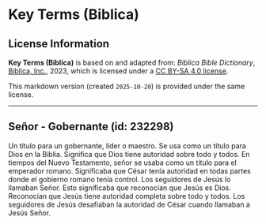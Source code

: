 # Key Terms (Biblica)

## License Information

**Key Terms (Biblica)** is based on and adapted from: _Biblica Bible Dictionary_, [Biblica, Inc.](https://www.biblica.com/), 2023, which is licensed under a [CC BY-SA 4.0 license](https://creativecommons.org/licenses/by-sa/4.0/legalcode.en).

This markdown version (created `2025-10-20`) is provided under the same license.



--------------------------------

## Señor - Gobernante (id: 232298)

Un título para un gobernante, líder o maestro. Se usa como un título para Dios en la Biblia. Significa que Dios tiene autoridad sobre todo y todos. En tiempos del Nuevo Testamento, señor se usaba como un título para el emperador romano. Significaba que César tenía autoridad en todas partes donde el gobierno romano tenía control. Los seguidores de Jesús lo llamaban Señor. Esto significaba que reconocían que Jesús es Dios. Reconocían que Jesús tiene autoridad completa sobre todo y todos. Los seguidores de Jesús desafiaban la autoridad de César cuando llamaban a Jesús Señor.


